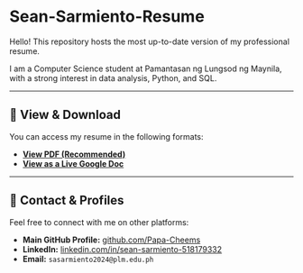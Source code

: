 # Sean-Sarmiento-Resume
Hello! This repository hosts the most up-to-date version of my professional resume.

I am a Computer Science student at Pamantasan ng Lungsod ng Maynila, with a strong interest in data analysis, Python, and SQL.

---

## 📄 View & Download

You can access my resume in the following formats:

* [**View PDF (Recommended)**](./Sean%20Andrei%20Sarmiento%20-%20Resume.pdf)
* [**View as a Live Google Doc**](https://docs.google.com/document/d/1rTTnTBzRcVQuRYHFwyUCacs7JKhn2hKhLlo_0SbuA6Q/edit?usp=sharing)

---

## 💬 Contact & Profiles

Feel free to connect with me on other platforms:

* **Main GitHub Profile:** [github.com/Papa-Cheems](https://github.com/Papa-Cheems)
* **LinkedIn:** [linkedin.com/in/sean-sarmiento-518179332](https://www.linkedin.com/in/sean-sarmiento-518179332/)
* **Email:** `sasarmiento2024@plm.edu.ph`
